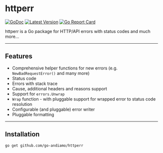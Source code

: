# httperr
[![GoDoc](https://godoc.org/github.com/go-andiamo/httperr?status.svg)](https://pkg.go.dev/github.com/go-andiamo/httperr)
[![Latest Version](https://img.shields.io/github/v/tag/go-andiamo/httperr.svg?sort=semver&style=flat&label=version&color=blue)](https://github.com/go-andiamo/httperr/releases)
[![Go Report Card](https://goreportcard.com/badge/github.com/go-andiamo/httperr)](https://goreportcard.com/report/github.com/go-andiamo/httperr)

httperr is a Go package for HTTP/API errors with status codes and much more...

---

## Features

- Comprehensive helper functions for new errors (e.g. `NewBadRequestError()` and many more)
- Status code
- Errors with stack trace
- Cause, additional headers and reasons support
- Support for `errors.Unwrap`
- `Wrap` function - with pluggable support for wrapped error to status code resolution
- Configurable (and pluggable) error writer
- Pluggable formatting

---

## Installation

```bash
go get github.com/go-andiamo/httperr
```

